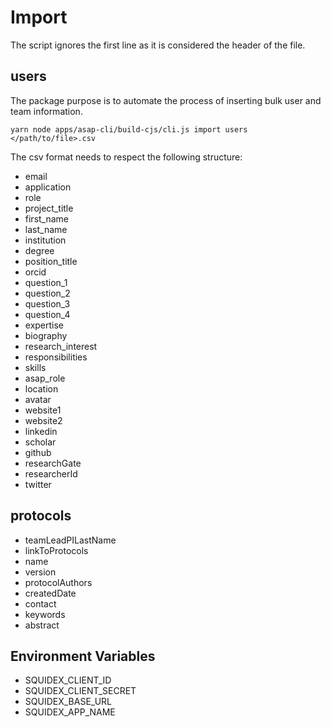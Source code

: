 # Import

The script ignores the first line as it is considered the header of the file.

## users

The package purpose is to automate the process of inserting bulk user and team information.

`yarn node apps/asap-cli/build-cjs/cli.js import users </path/to/file>.csv`

The csv format needs to respect the following structure:

- email
- application
- role
- project_title
- first_name
- last_name
- institution
- degree
- position_title
- orcid
- question_1
- question_2
- question_3
- question_4
- expertise
- biography
- research_interest
- responsibilities
- skills
- asap_role
- location
- avatar
- website1
- website2
- linkedin
- scholar
- github
- researchGate
- researcherId
- twitter

## protocols

- teamLeadPILastName
- linkToProtocols
- name
- version
- protocolAuthors
- createdDate
- contact
- keywords
- abstract

## Environment Variables

- SQUIDEX_CLIENT_ID
- SQUIDEX_CLIENT_SECRET
- SQUIDEX_BASE_URL
- SQUIDEX_APP_NAME
